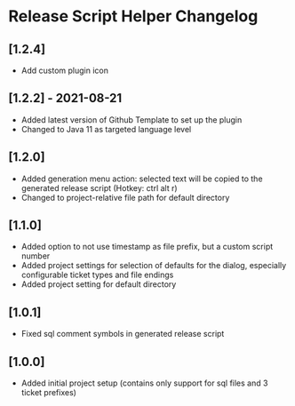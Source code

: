 <!-- Keep a Changelog guide -> https://keepachangelog.com -->

# Release Script Helper Changelog

## [1.2.4]

- Add custom plugin icon

## [1.2.2] - 2021-08-21

- Added latest version of Github Template to set up the plugin
- Changed to Java 11 as targeted language level

## [1.2.0]

- Added generation menu action: selected text will be copied to the generated release script (Hotkey: ctrl alt r)</li>
- Changed to project-relative file path for default directory

## [1.1.0]
- Added option to not use timestamp as file prefix, but a custom script number
- Added project settings for selection of defaults for the dialog, especially configurable ticket types and file endings
- Added project setting for default directory

## [1.0.1]
- Fixed sql comment symbols in generated release script

## [1.0.0]
- Added initial project setup (contains only support for sql files and 3 ticket prefixes)